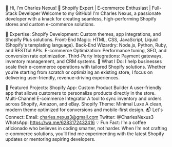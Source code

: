 👋 Hi, I'm Charles Nexus!
🚀 Shopify Expert | E-commerce Enthusiast | Full-Stack Developer
Welcome to my GitHub! I'm Charles Nexus, a passionate developer with a knack for creating seamless, high-performing Shopify stores and custom e-commerce solutions.

🔧 Expertise:
Shopify Development: Custom themes, app integrations, and Shopify Plus solutions.
Front-End Magic: HTML, CSS, JavaScript, Liquid (Shopify's templating language).
Back-End Wizardry: Node.js, Python, Ruby, and RESTful APIs.
E-commerce Optimization: Performance tuning, SEO, and conversion rate optimization.
Third-Party Integrations: Payment gateways, inventory management, and CRM systems.
🌟 What I Do:
I help businesses scale their e-commerce operations with tailored Shopify solutions. Whether you’re starting from scratch or optimizing an existing store, I focus on delivering user-friendly, revenue-driving experiences.

📂 Featured Projects:
Shopify App: Custom Product Builder
A user-friendly app that allows customers to personalize products directly in the store.
Multi-Channel E-commerce Integrator
A tool to sync inventory and orders across Shopify, Amazon, and eBay.
Shopify Theme: Minimal Luxe
A clean, modern theme optimized for conversions and mobile-first design.
📬 Let's Connect:
Email: charles.nexus3@gmail.com
Twitter: @CharlesNexus3
WhatsApp:  https://wa.me/6283172432416 
💡 Fun Fact:
I’m a coffee aficionado who believes in coding smarter, not harder. When I’m not crafting e-commerce solutions, you’ll find me experimenting with the latest Shopify updates or mentoring aspiring developers.
